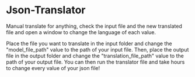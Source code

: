 # Json-Translator
Manual translate for anything, check the input file and the new translated file and open a window to change the language of each value.

Place the file you want to translate in the input folder and change the "model_file_path" value to the path of your input file. Then, place the output file in the output folder and change the "translation_file_path" value to the path of your output file. You can then run the translator file and take hours to change every value of your json file!
